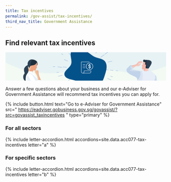 ```yaml
---
title: Tax incentives
permalink: /gov-assist/tax-incentives/
third_nav_title: Government Assistance
---
```


## Find relevant tax incentives

![Tax Incentives](/images/grow/RunandGrow_TaxIncentives.jpg)

Answer a few questions about your business and our e-Adviser for Government Assistance will recommend tax incentives you can apply for.

{% include button.html text="Go to e-Adviser for Government Assistance" src="
https://eadviser.gobusiness.gov.sg/govassist/?src=govassist_taxincentives
" type="primary" %}

### For all sectors

{% include letter-accordion.html accordions=site.data.acc077-tax-incentives letter="a" %}

### For specific sectors

{% include letter-accordion.html accordions=site.data.acc077-tax-incentives letter="b" %}

<script src="/jquery/jquery.min.js"></script>
<script src="/jquery/bp-menu-new-tab.js"></script>